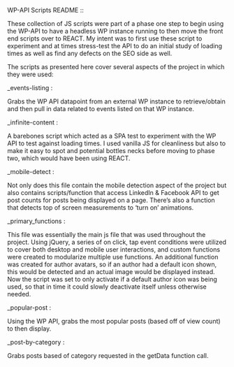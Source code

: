WP-API Scripts README ::

These collection of JS scripts were part of a phase one step to begin using the WP-API to have a headless WP instance running to then move the front end scripts over to REACT. My intent was to first use these script to experiment and at times stress-test the API to do an initial study of loading times as well as find any defects on the SEO side as well.

The scripts as presented here cover several aspects of the project in which they were used:

_events-listing :

Grabs the WP API datapoint from an external WP instance to retrieve/obtain and then pull in data related to events listed on that WP instance.


_infinite-content :

A barebones script which acted as a SPA test to experiment with the WP API to test against loading times. I used vanilla JS for cleanliness but also to make it easy to spot and potential bottles necks before moving to phase two, which would have been using REACT.


_mobile-detect :

Not only does this file contain the mobile detection aspect of the project but also contains scripts/function that access LinkedIn & Facebook API to get post counts for posts being displayed on a page. There’s also a function that detects top of screen measurements to ‘turn on’ animations.


_primary_functions :

This file was essentially the main js file that was used throughout the project. Using jQuery, a series of on click, tap event conditions were utilized to cover both desktop and mobile user interactions, and custom functions were created to modularize multiple use functions. An additional function was created for author avatars, so if an author had a default icon shown, this would be detected and an actual image would be displayed instead. Now the script was set to only activate if a default author icon was being used, so that in time it could slowly deactivate itself unless otherwise needed.


_popular-post :

Using the WP API, grabs the most popular posts (based off of view count) to then display.


_post-by-category :

Grabs posts based of category requested in the getData function call.

